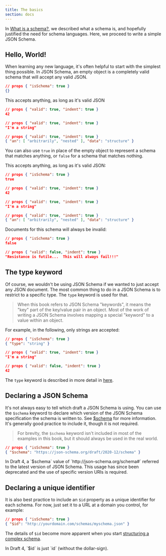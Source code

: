 ```yaml
---
title: The basics
section: docs
---
```


In [What is a schema?](../understanding-json-schema/about), we described what a schema is,
and hopefully justified the need for schema languages. Here, we proceed
to write a simple JSON Schema.

## Hello, World!

When learning any new language, it\'s often helpful to start with the
simplest thing possible. In JSON Schema, an empty object is a completely
valid schema that will accept any valid JSON.

```json
// props { "isSchema": true }
{}
```

This accepts anything, as long as it's valid JSON

```json
// props { "valid": true, "indent": true }
42
```

```json
// props { "valid": true, "indent": true }
"I'm a string"
```

```json
// props { "valid": true, "indent": true }
{ "an": [ "arbitrarily", "nested" ], "data": "structure" }
```

<Star label="New in draft 6" />

You can also use `true` in place of the empty object to represent a
schema that matches anything, or `false` for a schema that matches
nothing.

This accepts anything, as long as it's valid JSON:

```json
// props { "isSchema": true }
true
```

```json
// props { "valid": true, "indent": true }
42
```
```json
// props { "valid": true, "indent": true }
"I'm a string"
```
```json
// props { "valid": true, "indent": true }
{ "an": [ "arbitrarily", "nested" ], "data": "structure" }
```

Documents for this schema will always be invalid: 

```json
// props { "isSchema": true }
false
```


```json
// props { "valid": false, "indent": true }
"Resistance is futile...  This will always fail!!!"
```

## The type keyword

Of course, we wouldn\'t be using JSON Schema if we wanted to just accept
any JSON document. The most common thing to do in a JSON Schema is to
restrict to a specific type. The `type` keyword is used for that.

> When this book refers to JSON Schema "keywords", it means the
"key" part of the key/value pair in an object.  Most of the work
of writing a JSON Schema involves mapping a special "keyword" to a
value within an object.

For example, in the following, only strings are
accepted:

```json
// props { "isSchema": true }
{ "type": "string" }
```
```json
// props { "valid": true, "indent": true }
"I'm a string"
```
```json
// props { "valid": false, "indent": true }
42
```

The `type` keyword is described in more detail in [here](../understanding-json-schema/reference/type).

## Declaring a JSON Schema

It\'s not always easy to tell which draft a JSON Schema is using. You
can use the `$schema` keyword to declare which version of the JSON
Schema specification the schema is written to. See [$schema](../understanding-json-schema/reference/schema#schema)
for more information. It\'s generally good practice to include it,
though it is not required.

> For brevity, the `$schema` keyword isn\'t included in most of the
examples in this book, but it should always be used in the real world.

```json
// props { "isSchema": true }
{ "$schema": "https://json-schema.org/draft/2020-12/schema" }
```

<Infobox label="Draft-specific info">
In Draft 4, a `$schema` value of
`http://json-schema.org/schema#` referred to the latest version
of JSON Schema. This usage has since been deprecated and the use
of specific version URIs is required.
</Infobox>

## Declaring a unique identifier

<Star label="New in draft 6" />

It is also best practice to include an `$id` property as a unique
identifier for each schema. For now, just set it to a URL at a domain
you control, for example:

```json
// props { "isSchema": true }
{ "$id": "http://yourdomain.com/schemas/myschema.json" }
```

The details of `$id` become more apparent when you start [structuring a complex schema](../../understanding-json-schema/structuring#id).

<Infobox label="Draft-specific info">
In Draft 4, `$id` is just `id` (without the dollar-sign).
</Infobox>
